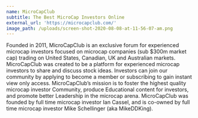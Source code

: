 ```yaml
---
name: MicroCapClub
subtitle: The Best MicroCap Investors Online
external_url: 'https://microcapclub.com/'
image_path: /uploads/screen-shot-2020-08-08-at-11-56-07-am.png
---
```


Founded in 2011, MicroCapClub is an exclusive forum for experienced microcap investors focused on microcap companies (sub $300m market cap) trading on United States, Canadian, UK and Australian markets. MicroCapClub was created to be a platform for experienced microcap investors to share and discuss stock ideas. Investors can join our community by applying to become a member or subscribing to gain instant view only access. MicroCapClub’s mission is to foster the highest quality microcap investor Community, produce Educational content for investors, and promote better Leadership in the microcap arena. MicroCapClub was founded by full time microcap investor Ian Cassel, and is co-owned by full time microcap investor Mike Schellinger (aka MikeDDKing).
